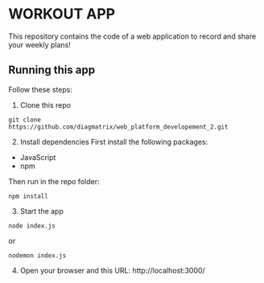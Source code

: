 # WORKOUT APP
This repository contains the code of a web application to record and share your weekly plans!

## Running this app
Follow these steps:

1. Clone this repo
```
git clone https://github.com/diagmatrix/web_platform_developement_2.git
```
2. Install dependencies
First install the following packages:
 - JavaScript
 - npm

Then run in the repo folder:
```
npm install
```
3. Start the app
```
node index.js
```
or
```
nodemon index.js
```
4. Open your browser and this URL: http://localhost:3000/
